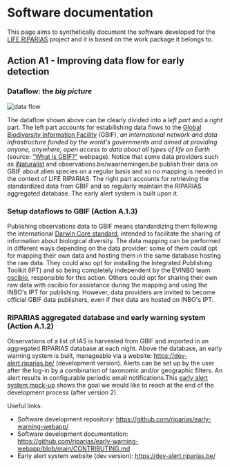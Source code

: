 # Software documentation

This page aims to synthetically document the software developed for the [LIFE RIPARIAS](https://www.riparias.be/) project and it is based on the work package it belongs to.

## Action A1 - Improving data flow for early detection

### Dataflow: the _big picture_

![data flow](https://user-images.githubusercontent.com/33662631/146167126-e2f86adf-7836-4808-82e1-854017eb3c2a.png)

The dataflow shown above can be clearly divided into a _left part_ and a _right_ part. The left part accounts for estabilishing data flows to the [Global Biodiversity Information Facility](https://www.gbif.org/) (GBIF), _an international network and data infrastructure funded by the world's governments and aimed at providing anyone, anywhere, open access to data about all types of life on Earth_ (source: ["What is GBIF?"](https://www.gbif.org/what-is-gbif) webpage). Notice that some data providers such as [iNaturalist](https://inaturalist.org/) and observations.be/waarnemingen.be publish their data on GBIF about alien species on a regular basis and so no mapping is needed in the context of LIFE RIPARIAS. The right part accounts for retrieving the standardized data from GBIF and so regularly maintain the RIPARIAS aggregated database. The early alert system is built upon it.

### Setup dataflows to GBIF (Action A.1.3)

Publishing observations data to GBIF means standardizing them following the international [Darwin Core standard](https://dwc.tdwg.org/), intended to facilitate the sharing of information about biological diversity. The data mapping can be performed in different ways depending on the data provider: some of them could opt for mapping their own data and hosting them in the same database hosting the raw data. They could also opt for installing the Integrated Publishing Toolkit (IPT) and so being completely independent by the EVINBO team [oscibio](https://oscibio.inbo.be/), responsible for this action. Others could opt for sharing their own raw data with oscibio for assistance during the mapping and using the INBO's IPT for publishing. However, data providers are invited to become official GBIF data publishers, even if their data are hosted on INBO's IPT.

### RIPARIAS aggregated database and early warning system (Action A.1.2)

Observations of a list of IAS is harvested from GBIF and imported in an aggregated RIPARIAS database at each night. Above the database, an early warning system is built, manageable via a website: https://dev-alert.riparias.be/ (development version). Alerts can be set up by the user after the log-in by a combination of taxonomic and/or geographic filters. An alert results in configurable periodic email notifications.This [early alert system mock-up](https://docs.google.com/presentation/d/1axpzA7atQgIpoqcgrxY1tShL77pPQ5ZCFnLYft4Lmo8/edit?usp=sharing) shows the goal we would like to reach at the end of the development process (after version 2).

Useful links:
- Software development repository: https://github.com/riparias/early-warning-webapp/
- Software development documentation: https://github.com/riparias/early-warning-webapp/blob/main/CONTRIBUTING.md
- Early alert system website (dev version): https://dev-alert.riparias.be/
